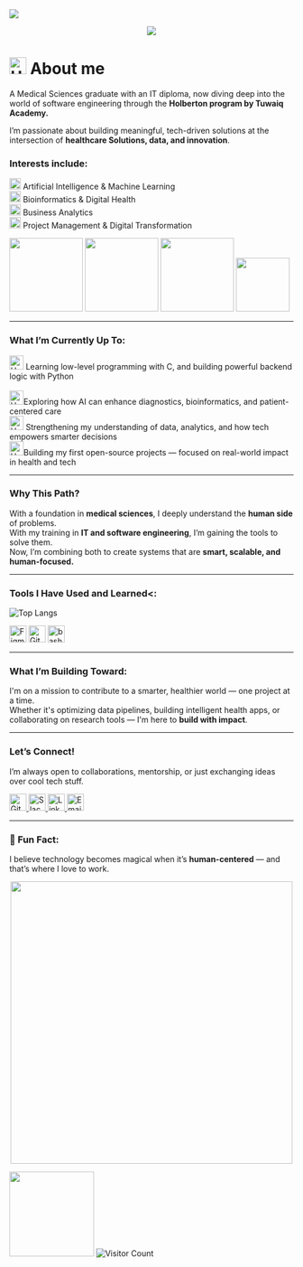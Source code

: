 <img src="https://capsule-render.vercel.app/api?type=speech&height=100&color=gradient&text=&textBg=false&fontAlign=31&fontAlignY=44&descAlign=23&fontSize=50" />


<p align="center">
  <img src="https://readme-typing-svg.demolab.com/?lines=Hi,+I'm+Hussah!;Engineer+by+Training,+Innovator+by+Heart.;Exploring+AI+%7C+HealthSloutions+%7C+Business+Tech&center=true&width=500&height=50&color=6C63FF&size=22" />
</p>

<imge src ="https://github.com/user-attachments/assets/d52cc843-ec3b-4172-939e-6844e963e131" width="70" height="70">

# <img src="https://www.iconsdb.com/icons/preview/pink/badge-xxl.png" alt="Upload" width="30"/> About me

A Medical Sciences graduate with an IT diploma, now diving deep into the world of software engineering through the **Holberton program by Tuwaiq Academy.**

I’m passionate about building meaningful, tech-driven solutions at the intersection of **healthcare Solutions, data, and innovation**.

 ### Interests include:
 
 <img src="https://camo.githubusercontent.com/d73ef820d997acabc0c6d1965e68729edc04fa0cf6c0ef79c2e66353016678ee/68747470733a2f2f696d672e69636f6e73382e636f6d2f696f732f35302f6637633264312f726f626f742e706e67" alt="Upload" width="20"/> Artificial Intelligence & Machine Learning
 <br>
<img src= "https://www.iconsdb.com/icons/preview/pink/dna-helix-xxl.png" alt="Upload" width="20"/> Bioinformatics & Digital Health
 <br>
 <img src= "https://www.iconsdb.com/icons/preview/pink/analytics-xxl.png" alt="Upload" width="20"/> Business Analytics
  <br>
<img src= "https://www.iconsdb.com/icons/preview/pink/light-bulb-2-xxl.png" alt="Upload" width="20"/> Project Management & Digital Transformation
 <br>

 <img src="https://anperc.kaust.edu.sa/images/default-source/default/kaust_logo_full.png?sfvrsn=81dafef9_0" width="130"> <img src="https://cdn.tuwaiq.edu.sa/landing/images/logo/logo-h.png" width="130"> <img src="https://github.com/user-attachments/assets/5f8d33ce-fed8-438a-935c-a9916afef26e" width="130">  <img src="https://thewealthmosaic.s3.amazonaws.com/media/Logo_IBM_3.png" width="95"> 

---

###  What I’m Currently Up To:
<img src="https://www.iconsdb.com/icons/preview/pink/code-xxl.png" alt="Upload" width="25"/> Learning low-level programming with C, and building powerful backend logic with Python  
<br ><img src="https://camo.githubusercontent.com/8da28fcf6c31fadb909a24f4da35f9d6d12cc5f98c404571eb3f1ddae49cfe66/68747470733a2f2f696d672e69636f6e73382e636f6d2f696f732f35302f6136633866662f636861742e706e67" alt="Upload" width="25"/>Exploring how AI can enhance diagnostics, bioinformatics, and patient-centered care
<br>
<img src="https://camo.githubusercontent.com/4ff0565619ff501b7d29b4b9cf45f5878a01352f1ea2f37a6b146d8f4d7a00b1/68747470733a2f2f696d672e69636f6e73382e636f6d2f696f732f35302f6436616566622f636f6d70757465722e706e67" alt="Upload" width="25"/> Strengthening my understanding of data, analytics, and how tech empowers smarter decisions  <br>
<img src="https://camo.githubusercontent.com/a79bedf0c9fd0c86bbfae2d041905828c18d5623f6e6c65014701d91a4bc06bb/68747470733a2f2f696d672e69636f6e73382e636f6d2f696f732f35302f6637633264312f696e7465726e65742e706e67" alt="Upload" width="25"/>Building my first open-source projects — focused on real-world impact in health and tech

---

### Why This Path?
With a foundation in **medical sciences**, I deeply understand the **human side** of problems.  
With my training in **IT and software engineering**, I’m gaining the tools to solve them.  
Now, I’m combining both to create systems that are **smart, scalable, and human-focused.**

---

### Tools I Have Used and Learned<:

![Top Langs](https://github-readme-stats.vercel.app/api/top-langs/?username=hessafa&layout=compact&theme=default&hide_border=true)


<!-- Figma -->
<img src="https://github.com/user-attachments/assets/fa19c818-f794-4111-ad66-9829b4f02c9e" alt="Figma" width="30"/> <!-- GitHub -->
<img src="https://github.com/user-attachments/assets/9c8d26cc-db32-4a75-ac04-f941c7a910f7" alt="Git" width="30"/> 
 <img src="https://cdn.jsdelivr.net/gh/devicons/devicon/icons/bash/bash-original.svg" alt="bash" width="30" height="30"/> 

---

### What I’m Building Toward:
I'm on a mission to contribute to a smarter, healthier world — one project at a time.  
Whether it's optimizing data pipelines, building intelligent health apps, or collaborating on research tools — I'm here to **build with impact**.

---

### Let’s Connect!
I’m always open to collaborations, mentorship, or just exchanging ideas over cool tech stuff.  

<!-- GitHub (Baby Pink) -->
<a href="https://github.com/hessafa" target="_blank">
  <img src="https://img.icons8.com/ios-filled/50/f7c2d1/github.png" alt="GitHub" width="30"/>
</a>

<!-- Slack (Baby Purple) -->
<a href="https://holberton-school-org.slack.com/team/U08C2K6KPMW" target="_blank">
  <img src="https://img.icons8.com/ios-filled/50/d6aefb/slack.png" alt="Slack" width="30"/>
</a>

<!-- LinkedIn (Baby Pink) -->
<a href="https://www.linkedin.com/in/hessa-f" target="_blank">
  <img src="https://img.icons8.com/ios-filled/50/f7c2d1/linkedin.png" alt="LinkedIn" width="30"/>
</a>

<!-- Email (Baby Purple) -->
<a href="mailto:your.email@example.com" target="_blank">
  <img src="https://img.icons8.com/ios-filled/50/d6aefb/email.png" alt="Email" width="30"/>
</a>

---

### 💬 Fun Fact:
I believe technology becomes magical when it’s **human-centered** — and that’s where I love to work. 




<p align="center">
  <img src="https://github.com/ashutosh00710/github-readme-activity-graph/blob/master/assets/github-graph.gif?raw=true" width="500"/>









   <img src="https://media4.giphy.com/media/v1.Y2lkPTc5MGI3NjExZ2FuZjd6aXF1aWduZmxjb3ZuYnZrY2lwZHNvc2FxMTZsMzY2NnF5aSZlcD12MV9pbnRlcm5hbF9naWZfYnlfaWQmY3Q9cw/FAz3UISFe2dkufI3s1/giphy.gif" width="150"> ![Visitor Count](https://komarev.com/ghpvc/?username=hessafa&color=orange) 
